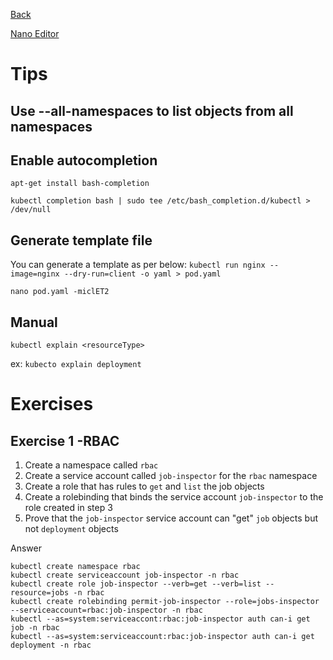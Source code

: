 [Back](../README.md)


[Nano Editor](./Nano-Editor-Tricks.md)

# Tips

## Use --all-namespaces to list objects from all namespaces

## Enable autocompletion

`apt-get install bash-completion`

`kubectl completion bash | sudo tee /etc/bash_completion.d/kubectl > /dev/null`

## Generate template file
You can generate a template as per below:
`kubectl run nginx --image=nginx --dry-run=client -o yaml > pod.yaml`

`nano pod.yaml -miclET2 `

## Manual

`kubectl explain <resourceType>`

ex: `kubecto explain deployment`

# Exercises

## Exercise 1 -RBAC

1. Create a namespace called `rbac`
2. Create a service account called `job-inspector` for the `rbac` namespace
3. Create a role that has rules to `get` and `list` the job objects
4. Create a rolebinding that binds the service account `job-inspector` to the role created in step 3
5. Prove that the `job-inspector` service account can "get" `job` objects but not `deployment` objects

Answer
```
kubectl create namespace rbac
kubectl create serviceaccount job-inspector -n rbac
kubectl create role job-inspector --verb=get --verb=list --resource=jobs -n rbac
kubectl create rolebinding permit-job-inspector --role=jobs-inspector --serviceaccount=rbac:job-inspector -n rbac
kubectl --as=system:serviceaccont:rbac:job-inspector auth can-i get job -n rbac
kubectl --as=system:serviceaccount:rbac:job-inspector auth can-i get deployment -n rbac
```

